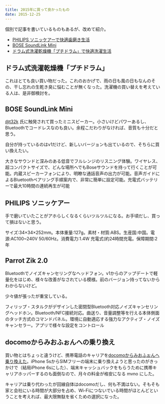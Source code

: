 ```yaml
---
title: 2015年に買って良かったもの
date: 2015-12-25
---
```


個別で記事を書いているものもあるが、改めて紹介。

- [PHILIPS ソニッケアーで快適歯磨き生活](/posts/2015/philips-sonicare/)
- [BOSE SoundLink Mini](/posts/2015/bose-soundlink-mini/)
- [ドラム式洗濯乾燥機「プチドラム」で快適洗濯生活](/posts/2015/panasonic-petit-drum/)

## ドラム式洗濯乾燥機「プチドラム」

これはとても良い買い物だった。これのおかげで、雨の日も風の日もなんのその、干し忘れの生乾き臭に悩むことが無くなった。洗濯機の買い替えを考えている人は、是非御検討を。

<affiliate-link
  src="https://images-na.ssl-images-amazon.com/images/I/41W13dzl4dL.jpg"
  href="https://www.amazon.co.jp/dp/B00I0OAR92/"
  tag="1000ch-22"
  title="パナソニック 7.0kg ドラム式洗濯乾燥機【左開き】クリスタルホワイトPanasonic　プチドラム　エコナビ NA-VH310L-W">
</affiliate-link>

## BOSE SoundLink Mini

[@t32k](http://twitter.com/t32k) 氏に触発されて買ったミニスピーカー。小さいけどパワーあるし、Bluetoothでコードレスなのも良い。余程こだわりがなければ、音質も十分だと思う。

自分が持っているのはv1だけど、新しいバージョンも出ているので、そちらに買い換えたい。

<affiliate-link
  src="https://images-na.ssl-images-amazon.com/images/I/613oOsVXF8L._SX425_.jpg"
  href="https://www.amazon.co.jp/dp/B00YMCA3V8/"
  tag="1000ch-22"
  title="Bose SoundLink Mini II Bluetoothスピーカー ポータブル/ワイヤレス対応/通話可能 カーボン SLink Mini II CBN【国内正規品】">
  大きなサウンドと深みのある低音でフルレンジのリスニング体験。ワイヤレス、超コンパクトサイズで、どんな場所へでもBoseサウンドを持って行くことが可能。内蔵スピーカーフォンにより、明瞭な通話音声の出力が可能。音声ガイドによるBluetoothペアリング手順案内で、非常に簡単に設定可能。充電式バッテリーで最大10時間の連続再生が可能
</affiliate-link>

## PHILIPS ソニッケアー

手で磨いていたことがアホらしくなるくらいツルツルになる。お手頃だし、買って損はないと思う。

<affiliate-link
  src="https://images-na.ssl-images-amazon.com/images/I/61l2V4sGnoL._SY679_.jpg"
  href="https://www.amazon.co.jp/dp/B00C905644/"
  tag="1000ch-22"
  title="フィリップス 電動歯ブラシ ソニッケアー イージークリーン HX6520/50">
  サイズ:34×34×252mm。本体重量:127g。素材・材質:ABS。生産国:中国。電源:AC100~240V 50/60Hz。消費電力:1.4W 充電式(約24時間充電。保障期間:2年
</affiliate-link>

## Parrot Zik 2.0

Bluetoothでノイズキャンセリングなヘッドフォン。v1からのアップデートで軽量化をはじめ、様々な改善がなされている模様。前のバージョン持ってないからわからないけど。

少々値が張ったが重宝している。

<affiliate-link
  src="https://images-na.ssl-images-amazon.com/images/I/41ugw1cA1UL._SX425_.jpg"
  href="https://www.amazon.co.jp/dp/B00Q8KG49W/"
  tag="1000ch-22"
  title="【国内正規品】Parrot Zik2.0(ブラック) Bluetooth ワイヤレスヘッドフォン PF561030 PF561030(ZIK2BLACK)">
  フィリップ・スタルクがデザインした密閉型Bluetooth対応ノイズキャンセリングヘッドホン。Bluetooth/NFC接続対応。曲送り、音量調整等を行える本体側面のタッチ方式のコマンドパネル。環境に自動適応する強力なアクティブ・ノイズキャンセラー。アプリで様々な設定をコントロール
</affiliate-link>

## docomoからみおふぉんへの乗り換え

買い物とはちょっと違うけど、携帯電話のキャリアを[docomoからみおふぉんへ乗り換えた](/posts/2015/update-mobile-phone/)。iPhone 5sからSIMフリーの端末に乗り換えようと思ったのがきっかけで（結局iPhone 6sにした）、端末キャッシュバックをもらうために携帯キャリアホッパーするのも面倒なので、月々の料金が格安になる mvno にした。

キャリアは乗り代わったが回線自体はdocomoだし、何も不満はない。そもそも家と会社にいる時間が大部分を占め、Wi-Fiにつないでいる時間がほとんどということを考えれば、最大限無駄を省くための選択になった。
